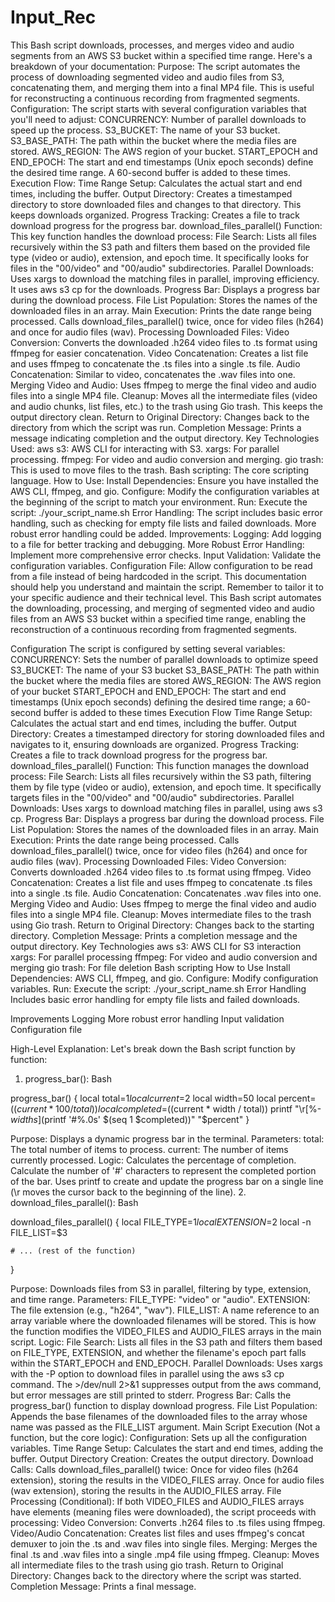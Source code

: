 # Input_Rec

This Bash script downloads, processes, and merges video and audio segments from an AWS S3 bucket within a specified time range. Here's a breakdown of your documentation:
Purpose:
The script automates the process of downloading segmented video and audio files from S3, concatenating them, and merging them into a final MP4 file. This is useful for reconstructing a continuous recording from fragmented segments.
Configuration:
The script starts with several configuration variables that you'll need to adjust:
CONCURRENCY: Number of parallel downloads to speed up the process.
S3_BUCKET: The name of your S3 bucket.
S3_BASE_PATH: The path within the bucket where the media files are stored.
AWS_REGION: The AWS region of your bucket.
START_EPOCH and END_EPOCH: The start and end timestamps (Unix epoch seconds) define the desired time range. A 60-second buffer is added to these times.
Execution Flow:
Time Range Setup: Calculates the actual start and end times, including the buffer.
Output Directory: Creates a timestamped directory to store downloaded files and changes to that directory. This keeps downloads organized.
Progress Tracking: Creates a file to track download progress for the progress bar.
download_files_parallel() Function: This key function handles the download process:
File Search: Lists all files recursively within the S3 path and filters them based on the provided file type (video or audio), extension, and epoch time. It specifically looks for files in the "00/video" and "00/audio" subdirectories.
Parallel Downloads: Uses xargs to download the matching files in parallel, improving efficiency. It uses aws s3 cp for the downloads.
Progress Bar: Displays a progress bar during the download process.
File List Population: Stores the names of the downloaded files in an array.
Main Execution:
Prints the date range being processed.
Calls download_files_parallel() twice, once for video files (h264) and once for audio files (wav).
Processing Downloaded Files:
Video Conversion: Converts the downloaded .h264 video files to .ts format using ffmpeg for easier concatenation.
Video Concatenation: Creates a list file and uses ffmpeg to concatenate the .ts files into a single .ts file.
Audio Concatenation: Similar to video, concatenates the .wav files into one.
Merging Video and Audio: Uses ffmpeg to merge the final video and audio files into a single MP4 file.
Cleanup: Moves all the intermediate files (video and audio chunks, list files, etc.) to the trash using Gio trash. This keeps the output directory clean.
Return to Original Directory: Changes back to the directory from which the script was run.
Completion Message: Prints a message indicating completion and the output directory.
Key Technologies Used:
aws s3: AWS CLI for interacting with S3.
xargs: For parallel processing.
ffmpeg: For video and audio conversion and merging.
gio trash: This is used to move files to the trash.
Bash scripting: The core scripting language.
How to Use:
Install Dependencies: Ensure you have installed the AWS CLI, ffmpeg, and gio.
Configure: Modify the configuration variables at the beginning of the script to match your environment.
Run: Execute the script: ./your_script_name.sh
Error Handling:
The script includes basic error handling, such as checking for empty file lists and failed downloads. More robust error handling could be added.
Improvements:
Logging: Add logging to a file for better tracking and debugging.
More Robust Error Handling: Implement more comprehensive error checks.
Input Validation: Validate the configuration variables.
Configuration File: Allow configuration to be read from a file instead of being hardcoded in the script.
This documentation should help you understand and maintain the script. Remember to tailor it to your specific audience and their technical level.
This Bash script automates the downloading, processing, and merging of segmented video and audio files from an AWS S3 bucket within a specified time range, enabling the reconstruction of a continuous recording from fragmented segments.

Configuration
The script is configured by setting several variables:
CONCURRENCY: Sets the number of parallel downloads to optimize speed
S3_BUCKET: The name of your S3 bucket
S3_BASE_PATH: The path within the bucket where the media files are stored
AWS_REGION: The AWS region of your bucket
START_EPOCH and END_EPOCH: The start and end timestamps (Unix epoch seconds) defining the desired time range; a 60-second buffer is added to these times
Execution Flow
Time Range Setup: Calculates the actual start and end times, including the buffer.
Output Directory: Creates a timestamped directory for storing downloaded files and navigates to it, ensuring downloads are organized.
Progress Tracking: Creates a file to track download progress for the progress bar.
download_files_parallel() Function: This function manages the download process:
File Search: Lists all files recursively within the S3 path, filtering them by file type (video or audio), extension, and epoch time. It specifically targets files in the "00/video" and "00/audio" subdirectories.
Parallel Downloads: Uses xargs to download matching files in parallel, using aws s3 cp.
Progress Bar: Displays a progress bar during the download process.
File List Population: Stores the names of the downloaded files in an array.
Main Execution:
Prints the date range being processed.
Calls download_files_parallel() twice, once for video files (h264) and once for audio files (wav).
Processing Downloaded Files:
Video Conversion: Converts downloaded .h264 video files to .ts format using ffmpeg.
Video Concatenation: Creates a list file and uses ffmpeg to concatenate .ts files into a single .ts file.
Audio Concatenation: Concatenates .wav files into one.
Merging Video and Audio: Uses ffmpeg to merge the final video and audio files into a single MP4 file.
Cleanup: Moves intermediate files to the trash using Gio trash.
Return to Original Directory: Changes back to the starting directory.
Completion Message: Prints a completion message and the output directory.
Key Technologies
aws s3: AWS CLI for S3 interaction
xargs: For parallel processing
ffmpeg: For video and audio conversion and merging
gio trash: For file deletion
Bash scripting
How to Use
Install Dependencies: AWS CLI, ffmpeg, and gio.
Configure: Modify configuration variables.
Run: Execute the script: ./your_script_name.sh
Error Handling
Includes basic error handling for empty file lists and failed downloads.

Improvements
Logging
More robust error handling
Input validation
Configuration file

High-Level Explanation: 
Let's break down the Bash script function by function:
1. progress_bar():
Bash


progress_bar() {
    local total=$1
    local current=$2
    local width=50
    local percent=$((current * 100 / total))
    local completed=$((current * width / total))
    printf "\r[%-${width}s] %d%%" "$(printf '#%.0s' $(seq 1 $completed))" "$percent"
}


Purpose: Displays a dynamic progress bar in the terminal.
Parameters:
total: The total number of items to process.
current: The number of items currently processed.
Logic:
Calculates the percentage of completion.
Calculate the number of '#' characters to represent the completed portion of the bar.
Uses printf to create and update the progress bar on a single line (\r moves the cursor back to the beginning of the line).
2. download_files_parallel():
Bash


download_files_parallel() {
    local FILE_TYPE=$1
    local EXTENSION=$2
    local -n FILE_LIST=$3

    # ... (rest of the function)
}


Purpose: Downloads files from S3 in parallel, filtering by type, extension, and time range.
Parameters:
FILE_TYPE: "video" or "audio".
EXTENSION: The file extension (e.g., "h264", "wav").
FILE_LIST: A name reference to an array variable where the downloaded filenames will be stored. This is how the function modifies the VIDEO_FILES and AUDIO_FILES arrays in the main script.
Logic:
File Search: Lists all files in the S3 path and filters them based on FILE_TYPE, EXTENSION, and whether the filename's epoch part falls within the START_EPOCH and END_EPOCH.
Parallel Downloads: Uses xargs with the -P option to download files in parallel using the aws s3 cp command. The >/dev/null 2>&1 suppresses output from the aws command, but error messages are still printed to stderr.
Progress Bar: Calls the progress_bar() function to display download progress.
File List Population: Appends the base filenames of the downloaded files to the array whose name was passed as the FILE_LIST argument.
Main Script Execution (Not a function, but the core logic):
Configuration: Sets up all the configuration variables.
Time Range Setup: Calculates the start and end times, adding the buffer.
Output Directory Creation: Creates the output directory.
Download Calls: Calls download_files_parallel() twice:
Once for video files (h264 extension), storing the results in the VIDEO_FILES array.
Once for audio files (wav extension), storing the results in the AUDIO_FILES array.
File Processing (Conditional): If both VIDEO_FILES and AUDIO_FILES arrays have elements (meaning files were downloaded), the script proceeds with processing:
Video Conversion: Converts .h264 files to .ts files using ffmpeg.
Video/Audio Concatenation: Creates list files and uses ffmpeg's concat demuxer to join the .ts and .wav files into single files.
Merging: Merges the final .ts and .wav files into a single .mp4 file using ffmpeg.
Cleanup: Moves all intermediate files to the trash using gio trash.
Return to Original Directory: Changes back to the directory where the script was started.
Completion Message: Prints a final message.
